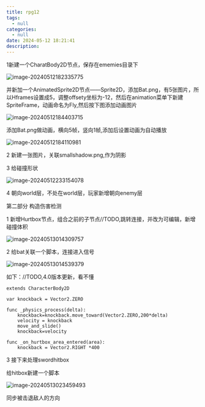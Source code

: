 ```yaml
---
title: rpg12
tags:
  - null
categories:
  - null
date: 2024-05-12 18:21:41
description:
---
```


1新建一个CharatBody2D节点，保存在ememies目录下

![image-20240512182335775](https://blog-resources.this0.com/image/202405121823835.png?x-oss-process=style/this0-blog)

并新加一个AnimatedSprite2D节点——Sprite2D，添加Bat.png，有5张图片，所以Hframes设置成5，调整offsety坐标为-12，然后在animation菜单下新建SpriteFrame，动画命名为Fly,然后按下图添加动画图片

![image-20240512184403715](https://blog-resources.this0.com/image/202405121844736.png?x-oss-process=style/this0-blog)

添加Bat.png做动画，横向5帧，竖向1帧,添加后设置动画为自动播放

![image-20240512184110981](https://blog-resources.this0.com/image/202405121841055.png?x-oss-process=style/this0-blog)

2 新建一张图片，关联smallshadow.png,作为阴影

3 给碰撞形状

![image-20240512233154078](https://blog-resources.this0.com/image/202405122331231.png?x-oss-process=style/this0-blog)

4 朝向world层，不处在world层，玩家新增朝向enemy层

第二部分 构造伤害检测

1 新增Hurtbox节点，组合之前的子节点//TODO,跳转连接，并改为可编辑，新增碰撞体积

![image-20240513014309757](https://blog-resources.this0.com/image/202405130143907.png?x-oss-process=style/this0-blog)

2 给bat关联一个脚本，连接进入信号

![image-20240513014539379](https://blog-resources.this0.com/image/202405130145406.png?x-oss-process=style/this0-blog)



如下：//TODO,4.0版本更新，看不懂

```
extends CharacterBody2D

var knockback = Vector2.ZERO

func _physics_process(delta):
	knockback=knockback.move_toward(Vector2.ZERO,200*delta)
	velocity = knockback
	move_and_slide()
	knockback=velocity
	
func _on_hurtbox_area_entered(area):
	knockback = Vector2.RIGHT *400

```

3 接下来处理swordhitbox

给hitbox新建一个脚本

![image-20240513023459493](https://blog-resources.this0.com/image/202405130234544.png?x-oss-process=style/this0-blog)

同步被击退敌人的方向
